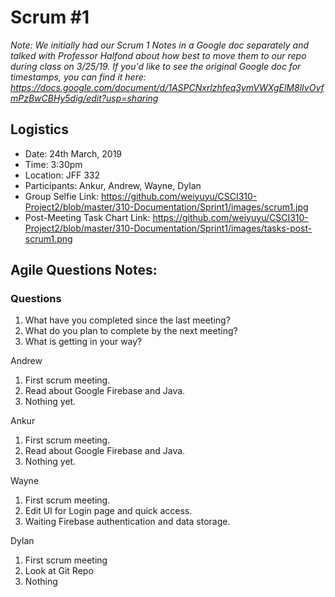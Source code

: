 # Scrum #1


_Note: We initially had our Scrum 1 Notes in a Google doc separately and talked with Professor Halfond about how best to move them to our repo during class on 3/25/19. If you'd like to see the original Google doc for timestamps, you can find it here: https://docs.google.com/document/d/1ASPCNxrlzhfeq3ymVWXgElM8lIvOvfmPzBwCBHy5dig/edit?usp=sharing_

## Logistics
- Date: 24th March, 2019
- Time: 3:30pm
- Location: JFF 332
- Participants: Ankur, Andrew, Wayne, Dylan
- Group Selfie Link: https://github.com/weiyuyu/CSCI310-Project2/blob/master/310-Documentation/Sprint1/images/scrum1.jpg
- Post-Meeting Task Chart Link: https://github.com/weiyuyu/CSCI310-Project2/blob/master/310-Documentation/Sprint1/images/tasks-post-scrum1.png

## Agile Questions Notes:

### Questions
1. What have you completed since the last meeting?
2. What do you plan to complete by the next meeting?
3. What is getting in your way?

 
Andrew
1. First scrum meeting.
2. Read about Google Firebase and Java.
3. Nothing yet.

Ankur
1. First scrum meeting.
2. Read about Google Firebase and Java.
3. Nothing yet.

Wayne
1. First scrum meeting.
2. Edit UI for Login page and quick access.
3. Waiting Firebase authentication and data storage.

Dylan
1. First scrum meeting
2. Look at Git Repo
3. Nothing
